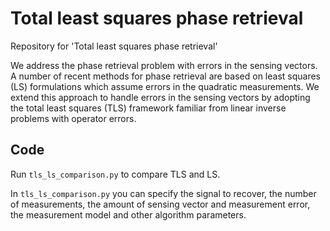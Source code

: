 # Total least squares phase retrieval

Repository for 'Total least squares phase retrieval'

We address the phase retrieval problem with errors in the sensing vectors. 
A number of recent methods for phase retrieval are based on least squares (LS) formulations which
assume errors in the quadratic measurements. 
We extend this approach to handle errors in the sensing vectors by adopting the total least squares
(TLS) framework familiar from linear inverse problems with operator errors.

## Code
Run ```tls_ls_comparison.py``` to compare TLS and LS.

In ```tls_ls_comparison.py``` you can specify the signal to recover, the number of measurements, the
amount of sensing vector and measurement error, the measurement model and other algorithm parameters.
